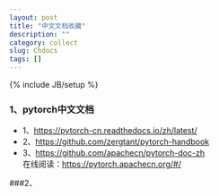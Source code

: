 ```yaml
---
layout: post
title: "中文文档收藏"
description: ""
category: collect
slug: Chdocs
tags: []
---
```

{% include JB/setup %}
### 1、pytorch中文文档
- 1、<https://pytorch-cn.readthedocs.io/zh/latest/>
- 2、<https://github.com/zergtant/pytorch-handbook>
- 3、<https://github.com/apachecn/pytorch-doc-zh>  
    在线阅读：<https://pytorch.apachecn.org/#/>
    
###2、